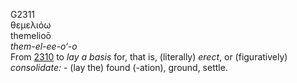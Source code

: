 G2311  
θεμελιόω  
themelioō  
*them-el-ee-o‘-o*  
From [2310](g2310) to *lay* *a* *basis* for, that is, (literally)
*erect*, or (figuratively) *consolidate:* - (lay the) found (-ation),
ground, settle.  
